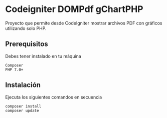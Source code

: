 # Codeigniter DOMPdf gChartPHP

Proyecto que permite desde CodeIgniter mostrar archivos PDF con gráficos utilizando solo PHP.

## Prerequisitos

Debes tener instalado en tu máquina

```
Composer
PHP 7.0+
```

## Instalación

Ejecuta los siguientes comandos en secuencia

```
composer install
composer update
```
